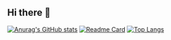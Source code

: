 ## Hi there 👋

[![Anurag's GitHub stats](https://github-readme-stats.vercel.app/api?username=SprInec)](https://github.com/anuraghazra/github-readme-stats)
[![Readme Card](https://github-readme-stats.vercel.app/api/pin/?username=SprInec&repo=github-readme-stats)](https://github.com/anuraghazra/github-readme-stats)
[![Top Langs](https://github-readme-stats.vercel.app/api/top-langs/?username=SprInec&layout=compact)](https://github.com/anuraghazra/github-readme-stats)

